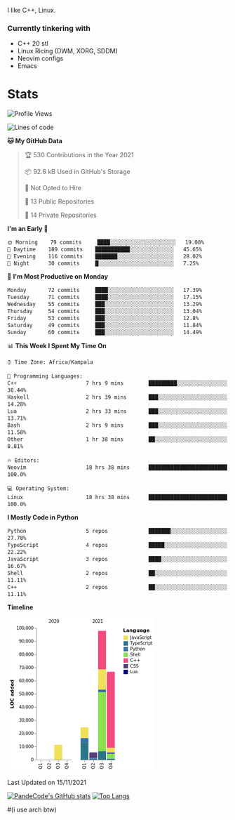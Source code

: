 I like C++, Linux.
### Currently tinkering with
 - C++ 20 stl
 - Linux Ricing (DWM, XORG, SDDM)
 - Neovim configs
 - Emacs

# Stats
<!--START_SECTION:waka-->
![Profile Views](http://img.shields.io/badge/Profile%20Views-5-blue)

![Lines of code](https://img.shields.io/badge/From%20Hello%20World%20I%27ve%20Written-206189%20lines%20of%20code-blue)

**🐱 My GitHub Data** 

> 🏆 530 Contributions in the Year 2021
 > 
> 📦 92.6 kB Used in GitHub's Storage 
 > 
> 🚫 Not Opted to Hire
 > 
> 📜 13 Public Repositories 
 > 
> 🔑 14 Private Repositories  
 > 
**I'm an Early 🐤** 

```text
🌞 Morning    79 commits     ████░░░░░░░░░░░░░░░░░░░░░   19.08% 
🌆 Daytime    189 commits    ███████████░░░░░░░░░░░░░░   45.65% 
🌃 Evening    116 commits    ███████░░░░░░░░░░░░░░░░░░   28.02% 
🌙 Night      30 commits     █░░░░░░░░░░░░░░░░░░░░░░░░   7.25%

```
📅 **I'm Most Productive on Monday** 

```text
Monday       72 commits     ████░░░░░░░░░░░░░░░░░░░░░   17.39% 
Tuesday      71 commits     ████░░░░░░░░░░░░░░░░░░░░░   17.15% 
Wednesday    55 commits     ███░░░░░░░░░░░░░░░░░░░░░░   13.29% 
Thursday     54 commits     ███░░░░░░░░░░░░░░░░░░░░░░   13.04% 
Friday       53 commits     ███░░░░░░░░░░░░░░░░░░░░░░   12.8% 
Saturday     49 commits     ███░░░░░░░░░░░░░░░░░░░░░░   11.84% 
Sunday       60 commits     ███░░░░░░░░░░░░░░░░░░░░░░   14.49%

```


📊 **This Week I Spent My Time On** 

```text
⌚︎ Time Zone: Africa/Kampala

💬 Programming Languages: 
C++                      7 hrs 9 mins        █████████░░░░░░░░░░░░░░░░   38.44% 
Haskell                  2 hrs 39 mins       ███░░░░░░░░░░░░░░░░░░░░░░   14.28% 
Lua                      2 hrs 33 mins       ███░░░░░░░░░░░░░░░░░░░░░░   13.71% 
Bash                     2 hrs 9 mins        ███░░░░░░░░░░░░░░░░░░░░░░   11.58% 
Other                    1 hr 38 mins        ██░░░░░░░░░░░░░░░░░░░░░░░   8.81%

🔥 Editors: 
Neovim                   18 hrs 38 mins      █████████████████████████   100.0%

💻 Operating System: 
Linux                    18 hrs 38 mins      █████████████████████████   100.0%

```

**I Mostly Code in Python** 

```text
Python                   5 repos             ███████░░░░░░░░░░░░░░░░░░   27.78% 
TypeScript               4 repos             █████░░░░░░░░░░░░░░░░░░░░   22.22% 
JavaScript               3 repos             ████░░░░░░░░░░░░░░░░░░░░░   16.67% 
Shell                    2 repos             ██░░░░░░░░░░░░░░░░░░░░░░░   11.11% 
C++                      2 repos             ██░░░░░░░░░░░░░░░░░░░░░░░   11.11%

```


**Timeline**

![Chart not found](https://raw.githubusercontent.com/PandeCode/PandeCode/main/charts/bar_graph.png) 


 Last Updated on 15/11/2021
<!--END_SECTION:waka-->
[![PandeCode's GitHub stats](https://github-readme-stats.vercel.app/api?username=PandeCode&theme=dracula&hide_border=true&show_icons=true)](https://github.com/anuraghazra/github-readme-stats)
[![Top Langs](https://github-readme-stats.vercel.app/api/top-langs/?username=PandeCode&layout=compact&theme=dracula&hide_border=true)](https://github.com/anuraghazra/github-readme-stats)


#(i use arch btw)
